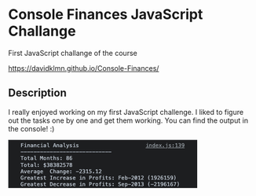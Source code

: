# Console Finances JavaScript Challange
First JavaScript challange of the course

https://davidklmn.github.io/Console-Finances/

## Description

I really enjoyed working on my first JavaScript challenge. I liked to figure out the tasks one by one and get them working.
You can find the output in the console! :)

![screencshot of my finished project](https://github.com/davidklmn/Console-Finances/blob/main/images/JSChallange.png)


